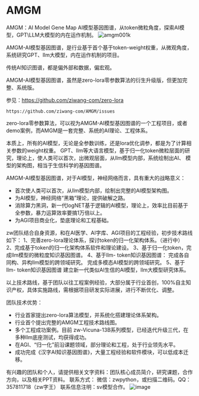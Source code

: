 # AMGM
AMGM：AI Model Gene Map
AI模型基因图谱，从token微粒角度，探索AI模型，GPT\LLM大模型的内在运作机制。
![amgm001k](https://github.com/ziwang-com/AMGM/assets/11691791/b5bd2b5b-8dba-4fb5-98d1-8e653cdd51fb)


AMGM-AI模型基因图谱，是行业基于首个基于token-weight权重，从微观角度，系统研究GPT、llm大模型，内在运作机制的项目。

传统AI知识图谱，都是偏外部和数据，偏宏观。

AMGM-AI模型基因图谱，虽然是zero-lora零参数算法的衍生升级版，但更加完整、系统版。

参见：https://github.com/ziwang-com/zero-lora

	https://github.com/ziwang-com/AMGM/issues

zero-lora零参数算法，可以视为AMGM-AI模型基因图谱的一个工程项目，或者demo案例，而AMGM是一套完整、系统的AI理论、工程体系。

本质上，所有的AI模型，无论是全参数训练，还是lora优化调参，都是为了计算相关参数的weight权重。
GPT、llm等大语言模型，基于归一化token微粒层面的研究，理论上，使人类可以首次，出微观层面，从llm模型内部，系统绘制出AI、
模型的架构图，相当于生信科学的基因图谱。

AMGM-AI模型基因图谱，对于AI模型，神经网络而言，具有重大的战略意义：
* 首次使人类可以首次，从llm模型内部，绘制出完整的AI模型架构图。
* 为AI模型，神经网络“黑箱”理论，提供破解之路。
* 消除算力黑洞，新一代logNET基于逻辑的AI模型，理论上，效率比目前基于全参数，暴力运算效率要搞1万倍以上。
* 为AGI项目商业化，垫底理论和工程基础。



zw团队结合自身资源，和在AI医学、AI字库、AGI项目的工程经验，初步技术路线如下：
1、完善zero-lora理论体系，探讨token的归一化架构体系。（进行中）
2、完成基于token的归一化架构体系软件和理论建设。
3、基于归一化token，完成llm模型的微粒度知识基因图谱。
4、基于llm- token知识基因图谱：
	完成各自同构、异构llm模型的跨领域研究。
	完成多模态AI模型的跨领域研究。
5、基于llm- token知识基因图谱
	建立新一代类似AI生信的AI模型，llm大模型研究体系。

以上技术路线，基于团队以往工程案例经验，大部分属于行业首创，100%自主知识产权，具体实施路线，需根据项目研发实际进展，进行不断优化、调整。


团队技术优势：

* 行业首家提出zero-lora算法模型，并系统化搭建理论体系架构。
* 行业首个提出完整的AMGM工程技术路线图。
* 多个工程成功案例。目前 zw-Vicuna-13B系列模型，已经迭代升级三代，在多种llm底座测试，均获得成功。
* 在AGI、“归一化”前沿课题领域，部分理论和工程，处于行业领先水平。
* 成功完成《汉字AI知识基因图谱》，大量工程经验和软件模块，可以低成本迁移。

有兴趣的团队和个人，请提供相关文字资料：团队核心成员简介，研究课题，合作方向，以及相关PPT资料。
联系方式： 微信：zwpython，或扫描二维码。QQ：357811718（zw字王） 联系信息注明：sv模型合作。
![image](https://github.com/ziwang-com/AMGM/assets/11691791/735d99d0-918d-424d-a5a8-9a47771218b0)

